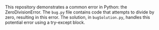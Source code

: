 This repository demonstrates a common error in Python: the ZeroDivisionError. The `bug.py` file contains code that attempts to divide by zero, resulting in this error.  The solution, in `bugSolution.py`, handles this potential error using a try-except block.